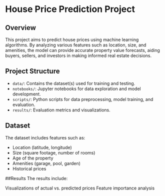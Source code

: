 # House Price Prediction Project

## Overview
This project aims to predict house prices using machine learning algorithms. By analyzing various features such as location, size, and amenities, the model can provide accurate property value forecasts, aiding buyers, sellers, and investors in making informed real estate decisions.

## Project Structure
- `data/`: Contains the dataset(s) used for training and testing.
- `notebooks/`: Jupyter notebooks for data exploration and model development.
- `scripts/`: Python scripts for data preprocessing, model training, and evaluation.
- `results/`: Evaluation metrics and visualizations.

## Dataset
The dataset includes features such as:
- Location (latitude, longitude)
- Size (square footage, number of rooms)
- Age of the property
- Amenities (garage, pool, garden)
- Historical prices

##Results
The results include:

Visualizations of actual vs. predicted prices
Feature importance analysis
